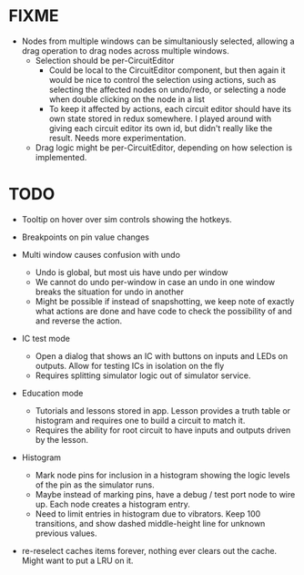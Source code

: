 # FIXME

- Nodes from multiple windows can be simultaniously selected, allowing a drag operation to drag nodes across multiple windows.
  - Selection should be per-CircuitEditor
    - Could be local to the CircuitEditor component, but then again it would be nice to control the selection using actions, such as selecting the affected nodes on undo/redo, or selecting a node when double clicking on the node in a list
    - To keep it affected by actions, each circuit editor should have its own state stored in redux somewhere. I played around with giving each circuit editor its own id, but didn't really like the result. Needs more experimentation.
  - Drag logic might be per-CircuitEditor, depending on how selection is implemented.

# TODO

- Tooltip on hover over sim controls showing the hotkeys.
- Breakpoints on pin value changes

- Multi window causes confusion with undo

  - Undo is global, but most uis have undo per window
  - We cannot do undo per-window in case an undo in one window breaks the situation for undo in another
  - Might be possible if instead of snapshotting, we keep note of exactly what actions are done and have code to check the possibility of and and reverse the action.

- IC test mode

  - Open a dialog that shows an IC with buttons on inputs and LEDs on outputs. Allow for testing ICs in isolation on the fly
  - Requires splitting simulator logic out of simulator service.

- Education mode

  - Tutorials and lessons stored in app. Lesson provides a truth table or histogram and requires one to build a circuit to match it.
  - Requires the ability for root circuit to have inputs and outputs driven by the lesson.

- Histogram

  - Mark node pins for inclusion in a histogram showing the logic levels of the pin as the simulator runs.
  - Maybe instead of marking pins, have a debug / test port node to wire up. Each node creates a histogram entry.
  - Need to limit entries in histogram due to vibrators. Keep 100 transitions, and show dashed middle-height line for unknown previous values.

- re-reselect caches items forever, nothing ever clears out the cache. Might want to put a LRU on it.
